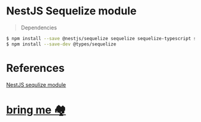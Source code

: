 # NestJS Sequelize module
> Dependencies
```bash
$ npm install --save @nestjs/sequelize sequelize sequelize-typescript sqlite3
$ npm install --save-dev @types/sequelize
```

# References
[NestJS sequlize module](https://docs.nestjs.com/techniques/database#sequelize-integration)

# [bring me 🏘](sequelize.md)